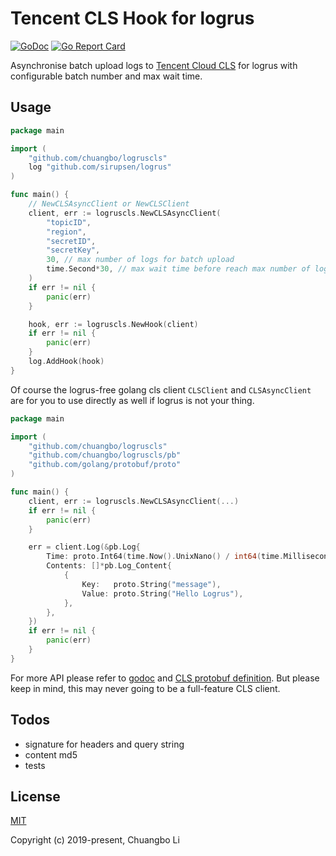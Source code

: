 # Tencent CLS Hook for logrus
[![GoDoc](https://godoc.org/github.com/chuangbo/logruscls?status.svg)](https://godoc.org/github.com/chuangbo/logruscls)
[![Go Report Card](https://goreportcard.com/badge/github.com/chuangbo/logruscls)](https://goreportcard.com/report/github.com/chuangbo/logruscls)

Asynchronise batch upload logs to [Tencent Cloud CLS](https://cloud.tencent.com/document/product/614) for logrus with configurable batch number and max wait time.

## Usage

```go
package main

import (
	"github.com/chuangbo/logruscls"
	log "github.com/sirupsen/logrus"
)

func main() {
	// NewCLSAsyncClient or NewCLSClient
	client, err := logruscls.NewCLSAsyncClient(
		"topicID",
		"region",
		"secretID",
		"secretKey",
		30, // max number of logs for batch upload
		time.Second*30, // max wait time before reach max number of logs
	)
	if err != nil {
		panic(err)
	}

	hook, err := logruscls.NewHook(client)
	if err != nil {
		panic(err)
	}
	log.AddHook(hook)
}
```

Of course the logrus-free golang cls client `CLSClient` and `CLSAsyncClient` are for you to use directly as well if logrus is not your thing.

```go
package main

import (
	"github.com/chuangbo/logruscls"
	"github.com/chuangbo/logruscls/pb"
	"github.com/golang/protobuf/proto"
)

func main() {
	client, err := logruscls.NewCLSAsyncClient(...)
	if err != nil {
		panic(err)
	}

	err = client.Log(&pb.Log{
		Time: proto.Int64(time.Now().UnixNano() / int64(time.Millisecond)),
		Contents: []*pb.Log_Content{
			{
				Key:   proto.String("message"),
				Value: proto.String("Hello Logrus"),
			},
		},
	})
	if err != nil {
		panic(err)
	}
}
```

For more API please refer to [godoc](https://godoc.org/github.com/chuangbo/logruscls) and [CLS protobuf definition](https://cloud.tencent.com/document/product/614/16873). But please keep in mind, this may never going to be a full-feature CLS client.

## Todos

* signature for headers and query string
* content md5
* tests

## License

[MIT](http://opensource.org/licenses/MIT)

Copyright (c) 2019-present, Chuangbo Li

